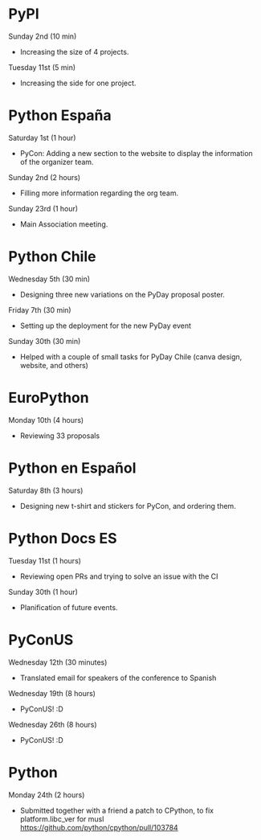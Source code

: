 # PyPI

Sunday 2nd (10 min)

* Increasing the size of 4 projects.

Tuesday 11st (5 min)

* Increasing the side for one project.

# Python España

Saturday 1st (1 hour)

* PyCon: Adding a new section to the website to display the information
  of the organizer team.

Sunday 2nd (2 hours)

* Filling more information regarding the org team.

Sunday 23rd (1 hour)

* Main Association meeting.

# Python Chile

Wednesday 5th (30 min)

* Designing three new variations on the PyDay proposal poster.

Friday 7th (30 min)

* Setting up the deployment for the new PyDay event

Sunday 30th (30 min)

* Helped with a couple of small tasks for PyDay Chile (canva design, website,
    and others)

# EuroPython

Monday 10th (4 hours)

* Reviewing 33 proposals

# Python en Español

Saturday 8th (3 hours)

* Designing new t-shirt and stickers for PyCon, and ordering them.

# Python Docs ES

Tuesday 11st (1 hours)

* Reviewing open PRs and trying to solve an issue with the CI

Sunday 30th (1 hour)

* Planification of future events.

# PyConUS

Wednesday 12th (30 minutes)

* Translated email for speakers of the conference to Spanish

Wednesday 19th (8 hours)

* PyConUS! :D

Wednesday 26th (8 hours)

* PyConUS! :D

# Python

Monday 24th (2 hours)

* Submitted together with a friend a patch to CPython, to fix
  platform.libc_ver for musl https://github.com/python/cpython/pull/103784
